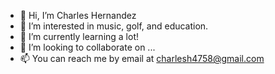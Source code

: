 - 👋 Hi, I’m Charles Hernandez
- 👀 I’m interested in music, golf, and education.
- 🌱 I’m currently learning a lot!
- 💞️ I’m looking to collaborate on ...
- 📫 You can reach me by email at charlesh4758@gmail.com

<!---
cah4758/cah4758 is a ✨ special ✨ repository because its `README.md` (this file) appears on your GitHub profile.
You can click the Preview link to take a look at your changes.
--->
